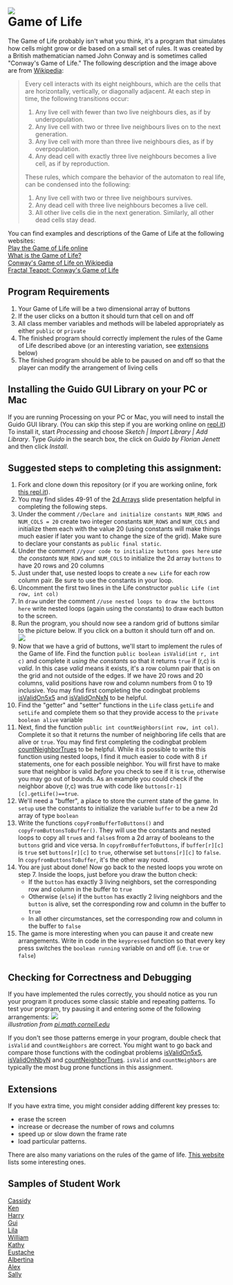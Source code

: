 ![](Gospers_glider_gun.gif)   
Game of Life
==================

The Game of Life probably isn't what you think, it's a program that simulates how cells might grow or die based on a small set of rules. It was created by a British mathematician named John Conway and is sometimes called "Conway's Game of Life." The following description and the image above are from [Wikipedia](https://en.wikipedia.org/wiki/Conway%27s_Game_of_Life):

>Every cell interacts with its eight neighbours, which are the cells that are horizontally, vertically, or diagonally adjacent. At each step in time, the following transitions occur:  
>
>1. Any live cell with fewer than two live neighbours dies, as if by underpopulation.   
>2. Any live cell with two or three live neighbours lives on to the next generation.   
>3. Any live cell with more than three live neighbours dies, as if by overpopulation.   
>4. Any dead cell with exactly three live neighbours becomes a live cell, as if by reproduction.   
>
>These rules, which compare the behavior of the automaton to real life, can be condensed into the following:  
>
>1. Any live cell with two or three live neighbours survives.   
>2. Any dead cell with three live neighbours becomes a live cell.   
>3. All other live cells die in the next generation. Similarly, all other dead cells stay dead.  

You can find examples and descriptions of the Game of Life at the following websites:   
[Play the Game of Life online](https://playgameoflife.com/)   
[What is the Game of Life?](http://www.math.com/students/wonders/life/life.html)   
[Conway's Game of Life on Wikipedia](https://en.wikipedia.org/wiki/Conway%27s_Game_of_Life)   
[Fractal Teapot: Conway's Game of Life](https://www.fractalteapot.com/portfolio/game-of-life/)

Program Requirements
--------------------
1. Your Game of Life will be a two dimensional array of buttons
2. If the user clicks on a button it should turn that cell on and off
3. All class member variables and methods will be labeled appropriately as either `public` or `private`
4. The finished program should correctly implement the rules of the Game of Life described above (or an interesting variation, see [extensions](#extensions) below)
5. The finished program should be able to be paused on and off so that the player can modify the arrangement of living cells

Installing the Guido GUI Library on your PC or Mac
--------------------------------
If you are running Processing on your PC or Mac, you will need to install the Guido GUI library. (You can skip this step if you are working online on [repl.it](https://repl.it/@MrSimonLowell/GameOfLifeBaseV2#Sketch.java)) To install it, start *Processing* and choose *Sketch | Import Library | Add Library*. Type *Guido* in the search box, the click on *Guido by Florian Jenett* and then click *Install*.

Suggested steps to completing this assignment:
----------------------------------------------
1. Fork and clone down this repository (or if you are working online, fork [this repl.it](https://repl.it/@MrSimonLowell/GameOfLifeBaseV2#Sketch.java)). 
2. You may find slides 49-91 of the [2d Arrays](https://docs.google.com/presentation/d/1_rk3nKsde5bQGs-36ijMh4wmNN3RtqFpNL59R6CnC-c/edit?usp=sharing) slide presentation helpful in completing the following steps.
3. Under the comment `//Declare and initialize constants NUM_ROWS and NUM_COLS = 20` create two integer constants `NUM_ROWS` and `NUM_COLS` and initialize them each with the value 20 (using constants will make things much easier if later you want to change the size of the grid). Make sure to declare your constants as `public final static`.
4. Under the comment `//your code to initialize buttons goes here` *use the constants* `NUM_ROWS` and `NUM_COLS` to initialize the 2d array `buttons` to have 20 rows and 20 columns
5. Just under that, use nested loops to create a `new Life` for each row column pair. Be sure to use the constants in your loop.
6. Uncomment the first two lines in the Life constructor `public Life (int row, int col)`
7. In `draw` under the comment `//use nested loops to draw the buttons here` write nested loops (again using the constants) to draw each button to the screen. 
8. Run the program, you should now see a random grid of buttons similar to the picture below. If you click on a button it should turn off and on.   
![](GameOfLife1.gif)   
8. Now that we have a grid of buttons, we'll start to implement the rules of the Game of life. Find the function `public boolean isValid(int r, int c)` and complete it *using the constants* so that it returns `true` if (r,c) is *valid*. In this case *valid* means it exists, it's a row column pair that is on the grid and not outside of the edges. If we have 20 rows and 20 columns, valid positions have row and column numbers from 0 to 19 inclusive. You may find first completing the codingbat problems [isValidOn5x5](https://codingbat.com/prob/p288919) and [isValidOnNxN](https://codingbat.com/prob/p229907) to be helpful.
9. Find the "getter" and "setter" functions in the `Life` class `getLife` and `setLife` and complete them so that they provide access to the `private boolean alive` variable
10. Next, find the function `public int countNeighbors(int row, int col)`. Complete it so that it returns the number of neighboring life cells that are alive or `true`. You may find first completing the codingbat problem [countNeighborTrues](https://codingbat.com/prob/p224820?parent=/home/simona1@sfusd.edu/minesweeper) to be helpful. While it is possible to write this function using nested loops, I find it much easier to code with 8 `if` statements, one for each possible neighbor. You will first have to make sure that neighbor is valid *before* you check to see if it is `true`, otherwise you may go out of bounds. As an example you could check if the neighbor above (r,c) was true with code like `buttons[r-1][c].getLife()==true`.
11. We'll need a "buffer", a place to store the current state of the game. In `setup` use the constants to initialize the variable `buffer` to be a new 2d array of type `boolean`
12. Write the functions `copyFromBufferToButtons()` and `copyFromButtonsToBuffer()`. They will use the constants and nested loops to copy all `true`s and `false`s from a 2d array of booleans to the `buttons` grid and vice versa. In `copyfromBufferToButtons`, if `buffer[r][c]` is `true` set `buttons[r][c]` to `true`, otherwise set `buttons[r][c]` to `false`. In `copyfromButtonsToBuffer`, it's the other way round.
13. You are just about done! Now go back to the nested loops you wrote on step 7. Inside the loops, just before you draw the button check:
    * If the `button` has exactly 3 living neighbors, set the corresponding row and column in the buffer to `true`
    * Otherwise (`else`) if the `button` has exactly 2 living neighbors and the `button` is alive, set the corresponding row and column in the buffer to `true`
    * In all other circumstances, set the corresponding row and column in the buffer to `false`
14. The game is more interesting when you can pause it and create new arrangements. Write in code in the `keypressed` function so that every key press switches the `boolean running` variable on and off (i.e. `true` or `false`)    

Checking for Correctness and Debugging
---------------------------------------
If you have implemented the rules correctly, you should notice as you run your program it produces some classic stable and repeating patterns. To test your program, try pausing it and entering some of the following arrangements:
![](4life2.png)   
*illustration from [pi.math.cornell.edu](http://pi.math.cornell.edu/~lipa/mec/lesson6.html)*   

If you don't see those patterns emerge in your program, double check that `isValid` and `countNeighbors` are correct. You might want to go back and compare those functions with the codingbat problems [isValidOn5x5](https://codingbat.com/prob/p288919?parent=/home/simona1@sfusd.edu/minesweeper), [isValidOnNbyN](https://codingbat.com/prob/p229907) and [countNeighborTrues](https://codingbat.com/prob/p224820?parent=/home/simona1@sfusd.edu/minesweeper). `isValid` and `countNeighbors` are typically the most bug prone functions in this assignment.

Extensions
----------
If you have extra time, you might consider adding different key presses to:
+ erase the screen
+ increase or decrease the number of rows and columns
+ speed up or slow down the frame rate 
+ load particular patterns.    

There are also many variations on the rules of the game of life. [This website](https://cs.stanford.edu/people/eroberts/courses/soco/projects/2008-09/modeling-natural-systems/gameOfLife2.html) lists some interesting ones.

Samples of Student Work
-----------------------
[Cassidy](https://cawan15.github.io/Minesweeper/)   
[Ken](https://keshfer.github.io/GameOfLife/)   
[Harry](https://harrywong3.github.io/GameOfLife/)   
[Gui](https://3gui.github.io/GameOfLife/)   
[Lila](https://lilacs415.github.io/GameOfLife/)   
[William](https://apcsweguan4.github.io/GameOfLife/)   
[Kathy](https://kathyl1.github.io/GameOfLife/)   
[Eustache](https://eustachewestphal.github.io/GameOfLife/)   
[Albertina](https://aleesfa.github.io/GameOfLife/)   
[Alex](https://altakamoto.github.io/GameOfLife/)   
[Sally](https://5l1a.github.io/GameOfLife/)   

